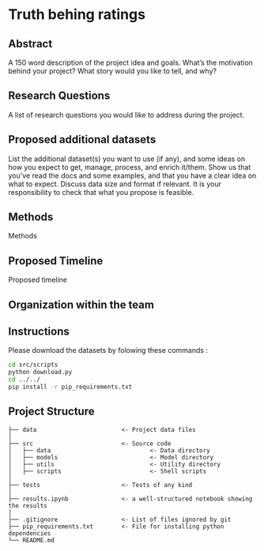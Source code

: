 # Truth behing ratings

## Abstract

A 150 word description of the project idea and goals. What’s the motivation behind your project? What story would you like to tell, and why?

## Research Questions

A list of research questions you would like to address during the project.

## Proposed additional datasets

List the additional dataset(s) you want to use (if any), and some ideas on how you expect to get, manage, process, and enrich it/them. Show us that you’ve read the docs and some examples, and that you have a clear idea on what to expect. Discuss data size and format if relevant. It is your responsibility to check that what you propose is feasible.

## Methods

Methods

## Proposed Timeline

Proposed timeline

## Organization within the team

## Instructions

Please download the datasets by folowing these commands :
```bash
cd src/scripts
python download.py
cd ../../
pip install -r pip_requirements.txt
```

## Project Structure

```
├── data                        <- Project data files
│
├── src                         <- Source code
│   ├── data                            <- Data directory
│   ├── models                          <- Model directory
│   ├── utils                           <- Utility directory
│   ├── scripts                         <- Shell scripts
│
├── tests                       <- Tests of any kind
│
├── results.ipynb               <- a well-structured notebook showing the results
│
├── .gitignore                  <- List of files ignored by git
├── pip_requirements.txt        <- File for installing python dependencies
└── README.md
```

